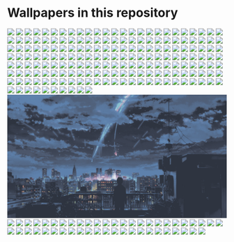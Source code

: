 # Wallpapers in this repository
 
![](wallpapers/Abstract-Nord.png)
![](wallpapers/BirdNord.png)
![](wallpapers/CRON-Nord.png)
![](wallpapers/FormulaOne_Button_1.jpg)
![](wallpapers/FormulaOne_Button_2.jpg)
![](wallpapers/FormulaOne_Hamilton_1.jpg)
![](wallpapers/FormulaOne_Hamilton_2.jpg)
![](wallpapers/FormulaOne_Hamilton_3.jpg)
![](wallpapers/FormulaOne_Rosberg_1.jpg)
![](wallpapers/FormulaOne_Rosberg_2.jpg)
![](wallpapers/FormulaOne_Vettel_1.jpg)
![](wallpapers/FormulaOne_Vettel_2.jpg)
![](wallpapers/Minimal-Nord.png)
![](wallpapers/Nordic-Heroin.png)
![](wallpapers/archlinux.png)
![](wallpapers/arctic-landscape.png)
![](wallpapers/artix-nord.png)
![](wallpapers/at_the_coffeshop.png)
![](wallpapers/audio-bunny.png)
![](wallpapers/chemical_nord.png)
![](wallpapers/container_ship.png)
![](wallpapers/cpu_city.png)
![](wallpapers/debian-galaxy.png)
![](wallpapers/debian.png)
![](wallpapers/earth-in-space.png)
![](wallpapers/elementaryos.png)
![](wallpapers/fedora.png)
![](wallpapers/gnu-linux.png)
![](wallpapers/ign-0000.png)
![](wallpapers/ign-0001.png)
![](wallpapers/ign-0002.png)
![](wallpapers/ign-0003.png)
![](wallpapers/ign-0008.png)
![](wallpapers/ign-0009.png)
![](wallpapers/ign-0011.png)
![](wallpapers/ign-hevlettpackard.png)
![](wallpapers/ign-supertree-grove-singapore.png)
![](wallpapers/ign_about_to_die.png)
![](wallpapers/ign_access_control.png)
![](wallpapers/ign_anime-girls-with-gun.png)
![](wallpapers/ign_anime-girls.png)
![](wallpapers/ign_animeGirlSleeping.png)
![](wallpapers/ign_archie.png)
![](wallpapers/ign_astronaut.png)
![](wallpapers/ign_astronautInTheOcean.png)
![](wallpapers/ign_batman.png)
![](wallpapers/ign_beyondHillAndDale.jpg)
![](wallpapers/ign_black.jpg)
![](wallpapers/ign_blue_chains.png)
![](wallpapers/ign_blue_red_blue_blond.png)
![](wallpapers/ign_bratislava.png)
![](wallpapers/ign_car.png)
![](wallpapers/ign_chainsaw-man.png)
![](wallpapers/ign_chineseIG.png)
![](wallpapers/ign_chomusuke.png)
![](wallpapers/ign_circuit.png)
![](wallpapers/ign_city.png)
![](wallpapers/ign_cityRain.png)
![](wallpapers/ign_cityRainOther.png)
![](wallpapers/ign_colorful.png)
![](wallpapers/ign_desert.png)
![](wallpapers/ign_driving.png)
![](wallpapers/ign_duaAnime.png)
![](wallpapers/ign_dudeOnBuilding.png)
![](wallpapers/ign_dudeOnBuilding2.png)
![](wallpapers/ign_endeavour1.png)
![](wallpapers/ign_endeavour2.png)
![](wallpapers/ign_endeavour3.png)
![](wallpapers/ign_endeavour4.png)
![](wallpapers/ign_evening.png)
![](wallpapers/ign_farFromTomorrow.jpg)
![](wallpapers/ign_ferrari1.png)
![](wallpapers/ign_ferrari2.png)
![](wallpapers/ign_ferrari3.png)
![](wallpapers/ign_ferrari4.png)
![](wallpapers/ign_furkaPass.jpg)
![](wallpapers/ign_girlWithHeadphones.png)
![](wallpapers/ign_girl_gun.png)
![](wallpapers/ign_gradeintWave.jpg)
![](wallpapers/ign_graySpaceship.png)
![](wallpapers/ign_groot.png)
![](wallpapers/ign_grung_green_yellow_refd.png)
![](wallpapers/ign_gunshot.png)
![](wallpapers/ign_herakles.png)
![](wallpapers/ign_highTechGlobe.png)
![](wallpapers/ign_iceAndFire.jpg)
![](wallpapers/ign_leafHelmet.png)
![](wallpapers/ign_legendary.png)
![](wallpapers/ign_lighthouse.png)
![](wallpapers/ign_lightning.jpg)
![](wallpapers/ign_lonely-man.png)
![](wallpapers/ign_manInStreet.png)
![](wallpapers/ign_mandalorian.jpg)
![](wallpapers/ign_manjaro.png)
![](wallpapers/ign_mountain.png)
![](wallpapers/ign_mountains.jpg)
![](wallpapers/ign_mountains.png)
![](wallpapers/ign_nordhills.png)
![](wallpapers/ign_nordic_rose.png)
![](wallpapers/ign_nordic_triangle.png)
![](wallpapers/ign_outer_space.png)
![](wallpapers/ign_planets.jpg)
![](wallpapers/ign_puppyInSpace.jpg)
![](wallpapers/ign_racecar.png)
![](wallpapers/ign_raid_in_the_dark.png)
![](wallpapers/ign_rick_3840x2160.png)
![](wallpapers/ign_robots.png)
![](wallpapers/ign_someGame.jpg)
![](wallpapers/ign_soupKong.png)
![](wallpapers/ign_spiderman.jpg)
![](wallpapers/ign_spiral.jpg)
![](wallpapers/ign_starWars.jpg)
![](wallpapers/ign_starWarsThing.png)
![](wallpapers/ign_straw_hat_pirates.png)
![](wallpapers/ign_street-crossing.png)
![](wallpapers/ign_stuff.png)
![](wallpapers/ign_sunAndClouds.png)
![](wallpapers/ign_sunGarden.png)
![](wallpapers/ign_sunset.png)
![](wallpapers/ign_sweet_truck.png)
![](wallpapers/ign_tokyo.jpg)
![](wallpapers/ign_travelling.jpg)
![](wallpapers/ign_unicorn.png)
![](wallpapers/ign_unsplash1.png)
![](wallpapers/ign_unsplash10.png)
![](wallpapers/ign_unsplash11.png)
![](wallpapers/ign_unsplash12.png)
![](wallpapers/ign_unsplash13.png)
![](wallpapers/ign_unsplash14.png)
![](wallpapers/ign_unsplash15.png)
![](wallpapers/ign_unsplash16.png)
![](wallpapers/ign_unsplash17.png)
![](wallpapers/ign_unsplash18.png)
![](wallpapers/ign_unsplash19.png)
![](wallpapers/ign_unsplash2.png)
![](wallpapers/ign_unsplash20.png)
![](wallpapers/ign_unsplash21.png)
![](wallpapers/ign_unsplash22.png)
![](wallpapers/ign_unsplash23.png)
![](wallpapers/ign_unsplash24.png)
![](wallpapers/ign_unsplash25.png)
![](wallpapers/ign_unsplash26.png)
![](wallpapers/ign_unsplash27.png)
![](wallpapers/ign_unsplash28.png)
![](wallpapers/ign_unsplash29.png)
![](wallpapers/ign_unsplash3.png)
![](wallpapers/ign_unsplash30.png)
![](wallpapers/ign_unsplash31.png)
![](wallpapers/ign_unsplash32.png)
![](wallpapers/ign_unsplash33.png)
![](wallpapers/ign_unsplash34.png)
![](wallpapers/ign_unsplash35.png)
![](wallpapers/ign_unsplash36.png)
![](wallpapers/ign_unsplash37.png)
![](wallpapers/ign_unsplash38.png)
![](wallpapers/ign_unsplash39.png)
![](wallpapers/ign_unsplash4.png)
![](wallpapers/ign_unsplash40.png)
![](wallpapers/ign_unsplash41.png)
![](wallpapers/ign_unsplash42.png)
![](wallpapers/ign_unsplash43.png)
![](wallpapers/ign_unsplash44.png)
![](wallpapers/ign_unsplash45.png)
![](wallpapers/ign_unsplash46.png)
![](wallpapers/ign_unsplash47.png)
![](wallpapers/ign_unsplash48.png)
![](wallpapers/ign_unsplash49.png)
![](wallpapers/ign_unsplash5.png)
![](wallpapers/ign_unsplash50.png)
![](wallpapers/ign_unsplash51.png)
![](wallpapers/ign_unsplash52.png)
![](wallpapers/ign_unsplash6.png)
![](wallpapers/ign_unsplash7.png)
![](wallpapers/ign_unsplash8.png)
![](wallpapers/ign_unsplash9.png)
![](wallpapers/ign_vader.png)
![](wallpapers/ign_vaporWave.png)
![](wallpapers/ign_venom.jpg)
![](wallpapers/ign_waifu.png)
![](wallpapers/ign_wanderlust.jpg)
![](wallpapers/ign_wave.png)
![](wallpapers/ign_wild_fish.png)
![](wallpapers/ign_witch.png)
![](wallpapers/ign_wolf.png)
![](wallpapers/ign_yayayayayaya.png)
![](wallpapers/ign_yourName.png)
![](wallpapers/ign_zorin.png)
![](wallpapers/keyboard.png)
![](wallpapers/kittyboard.png)
![](wallpapers/linux-be-good-4k.png)
![](wallpapers/linux-friends-4k.png)
![](wallpapers/linux-is-coming-4k.png)
![](wallpapers/linux-tux.png)
![](wallpapers/misty_mountains.jpg)
![](wallpapers/mountain_jaws.jpg)
![](wallpapers/murky_peaks.jpg)
![](wallpapers/nixos.png)
![](wallpapers/nord-arctic-fox.png)
![](wallpapers/nord-balloons.png)
![](wallpapers/nord_alone_tree.png)
![](wallpapers/nord_bridge.png)
![](wallpapers/nord_buildings.png)
![](wallpapers/nord_design.png)
![](wallpapers/nord_lake.png)
![](wallpapers/nord_mountains.png)
![](wallpapers/nord_naruto.png)
![](wallpapers/nord_naruto_2.png)
![](wallpapers/nord_roads.png)
![](wallpapers/nord_scenary.png)
![](wallpapers/nord_space.png)
![](wallpapers/nord_triangles.png)
![](wallpapers/nord_valley.png)
![](wallpapers/nordic-obsession.png)
![](wallpapers/nordtheme.png)
![](wallpapers/openbsd.png)
![](wallpapers/opensuse.png)
![](wallpapers/pixelcity.png)
![](wallpapers/pixelmoon.png)
![](wallpapers/plan9.png)
![](wallpapers/prime-number-spiral.png)
![](wallpapers/rocket.png)
![](wallpapers/slackware.png)
![](wallpapers/space_kitty.png)
![](wallpapers/street_blues.png)
![](wallpapers/subtle_ferns.jpg)
![](wallpapers/super-mario.png)
![](wallpapers/ubuntu-aurora.png)
![](wallpapers/ubuntu-frost.png)
![](wallpapers/underwater.png)
![](wallpapers/voidlinux-01.png)
![](wallpapers/voidlinux.png)
![](wallpapers/waves.jpg)
![](wallpapers/wild.png)
![](wallpapers/windows-panic.png)
